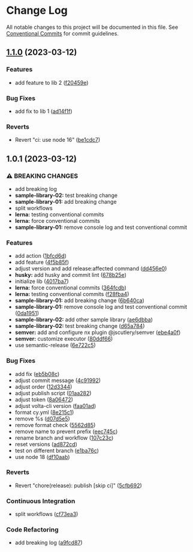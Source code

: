 # Change Log

All notable changes to this project will be documented in this file.
See [Conventional Commits](https://conventionalcommits.org) for commit guidelines.

## [1.1.0](https://github.com/amaralc/nx-integrated-template/compare/nx-lerna-template@1.0.1...nx-lerna-template@1.1.0) (2023-03-12)

### Features

- add feature to lib 2 ([f20459e](https://github.com/amaralc/nx-integrated-template/commit/f20459ebe81b3132eded8d47df2ea477a91c66a9))

### Bug Fixes

- add fix to lib 1 ([ad14f1f](https://github.com/amaralc/nx-integrated-template/commit/ad14f1fdaa36cbdac5a431eda5063287afe5dbf8))

### Reverts

- Revert "ci: use node 16" ([be1cdc7](https://github.com/amaralc/nx-integrated-template/commit/be1cdc74ae6ab36d79345de58c03629ae45717ce))

## 1.0.1 (2023-03-12)

### ⚠ BREAKING CHANGES

- add breaking log
- **sample-library-02:** test breaking change
- **sample-library-01:** add breaking change
- split workflows
- **lerna:** testing conventional commits
- **lerna:** force conventional commits
- **sample-library-01:** remove console log and test conventional commit

### Features

- add action ([1bfcd6d](https://github.com/amaralc/nx-integrated-template/commit/1bfcd6da7a545679d50fa72f0c9995cd93509d57))
- add feature ([4f5b85f](https://github.com/amaralc/nx-integrated-template/commit/4f5b85fa6bddee434c79c181f68036d05363997a))
- adjust version and add release:affected command ([dd456e0](https://github.com/amaralc/nx-integrated-template/commit/dd456e0719ae79d2625ed4e3b479e6b757c88fec))
- **husky:** add husky and commit lint ([678b25e](https://github.com/amaralc/nx-integrated-template/commit/678b25eb0bea560bf1617ccb63bf2e36986bce02))
- initialize lib ([4017ba7](https://github.com/amaralc/nx-integrated-template/commit/4017ba7d3b29f72fea0c6e44ece6775ea10a225f))
- **lerna:** force conventional commits ([364fcdb](https://github.com/amaralc/nx-integrated-template/commit/364fcdbdf53d774c20f21dd52b30aea7e8602a78))
- **lerna:** testing conventional commits ([f28fba4](https://github.com/amaralc/nx-integrated-template/commit/f28fba459a2726b480c9ad199815757c561e51e1))
- **sample-library-01:** add breaking change ([6b640ca](https://github.com/amaralc/nx-integrated-template/commit/6b640ca135b6bc29d505e90e992f3a084a88441a))
- **sample-library-01:** remove console log and test conventional commit ([0da1951](https://github.com/amaralc/nx-integrated-template/commit/0da19519ba979862ebc52320b155f6b9601d3638))
- **sample-library-02:** add other sample library ([ae6dbba](https://github.com/amaralc/nx-integrated-template/commit/ae6dbba373359c927d0d796d1fee8d0e1af38002))
- **sample-library-02:** test breaking change ([d65a784](https://github.com/amaralc/nx-integrated-template/commit/d65a784cca38057f412fc8df788b7746b007a027))
- **semver:** add and configure nx plugin @jscutlery/semver ([ebe4a0f](https://github.com/amaralc/nx-integrated-template/commit/ebe4a0f922d1653fe8f70c3f0b6b26a690053fee))
- **semver:** customize executor ([80ddf66](https://github.com/amaralc/nx-integrated-template/commit/80ddf667ad962eb55190f81d68cd2c40c36a93df))
- use semantic-release ([6e722c5](https://github.com/amaralc/nx-integrated-template/commit/6e722c571cbd3d497ac1b88117553154f747a38b))

### Bug Fixes

- add fix ([eb5b08c](https://github.com/amaralc/nx-integrated-template/commit/eb5b08c8acad2ae5b68f293fa9d5ccb87f4da4b0))
- adjust commit message ([4c91992](https://github.com/amaralc/nx-integrated-template/commit/4c91992b57f2da3fd71cf2e6342ba3edd0db1773))
- adjust order ([12d3344](https://github.com/amaralc/nx-integrated-template/commit/12d3344cd518532392264b1f556a7acc4f566d4e))
- adjust publish script ([01aa282](https://github.com/amaralc/nx-integrated-template/commit/01aa2820227310a5c7d8414f33ce775319cd145f))
- adjust token ([8a06472](https://github.com/amaralc/nx-integrated-template/commit/8a06472825ce1b56c5b33f71144d35f57f1c3d6f))
- adjust volta-cli version ([faa01ad](https://github.com/amaralc/nx-integrated-template/commit/faa01ad6d002a7500a149f6a18924010bfa5b8e5))
- format cy.yml ([8e215c1](https://github.com/amaralc/nx-integrated-template/commit/8e215c18947b4559f3f440e00bd31b22ccdf8ad3))
- remove %s ([d07d5e5](https://github.com/amaralc/nx-integrated-template/commit/d07d5e528f5ae55369ac48028b373351044ccf14))
- remove format check ([5562d85](https://github.com/amaralc/nx-integrated-template/commit/5562d858b9f486326edd2bef81df73b34c9a2a26))
- remove name to prevent prefix ([eec745c](https://github.com/amaralc/nx-integrated-template/commit/eec745c0b13a576bda18b6772ec0927359ed4f23))
- rename branch and workflow ([107c23c](https://github.com/amaralc/nx-integrated-template/commit/107c23cf8cd0192f99260fc093e6f846b9735e93))
- reset versions ([ad872cd](https://github.com/amaralc/nx-integrated-template/commit/ad872cd16fd715f92948e1e7e7254f779c1d7a26))
- test on different branch ([e1ba76c](https://github.com/amaralc/nx-integrated-template/commit/e1ba76c16bf5272683c8796e56cb7d2b5ada781f))
- use node 18 ([df10aab](https://github.com/amaralc/nx-integrated-template/commit/df10aaba6825feb833ea51ad27092058c90c2c67))

### Reverts

- Revert "chore(release): publish [skip ci]" ([5cfb692](https://github.com/amaralc/nx-integrated-template/commit/5cfb692ff58c6a5aa32a850f8fea340cb3dab368))

### Continuous Integration

- split workflows ([cf73ea3](https://github.com/amaralc/nx-integrated-template/commit/cf73ea39d153ac08d922bca44acc0a476a6aba65))

### Code Refactoring

- add breaking log ([a9fcd87](https://github.com/amaralc/nx-integrated-template/commit/a9fcd8722aebddd80791868df5b124bbc72ed87c))
